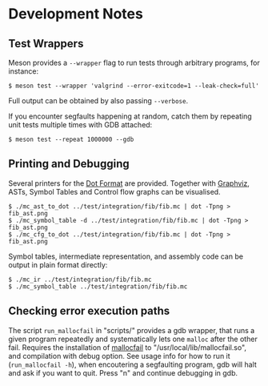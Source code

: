 # Development Notes

## Test Wrappers

Meson provides a `--wrapper` flag to run tests through arbitrary programs, for instance:

    $ meson test --wrapper 'valgrind --error-exitcode=1 --leak-check=full'

Full output can be obtained by also passing `--verbose`.

If you encounter segfaults happening at random, catch them by repeating unit tests multiple times with GDB attached:

    $ meson test --repeat 1000000 --gdb

## Printing and Debugging

Several printers for the [Dot Format](https://en.wikipedia.org/wiki/DOT_(graph_description_language)) are provided.
Together with [Graphviz](https://graphviz.gitlab.io/), ASTs, Symbol Tables and Control flow graphs can be visualised.

    $ ./mc_ast_to_dot ../test/integration/fib/fib.mc | dot -Tpng > fib_ast.png
    $ ./mc_symbol_table -d ../test/integration/fib/fib.mc | dot -Tpng > fib_ast.png
    $ ./mc_cfg_to_dot ../test/integration/fib/fib.mc | dot -Tpng > fib_ast.png

Symbol tables, intermediate representation, and assembly code can be output in plain format directly:

    $ ./mc_ir ../test/integration/fib/fib.mc
    $ ./mc_symbol_table ../test/integration/fib/fib.mc

## Checking error execution paths

The script `run_mallocfail` in "scripts/" provides a gdb wrapper, that runs a given program repeatedly and systematically 
lets one `malloc` after the other fail. 
Requires the installation of [mallocfail](https://github.com/ralight/mallocfail) to "/usr/local/lib/mallocfail.so", 
and compilation with debug option.
See usage info for how to run it (`run_mallocfail -h`), when encoutering a segfaulting program, gdb will halt and ask if
you want to quit. Press "n" and continue debugging in gdb.

